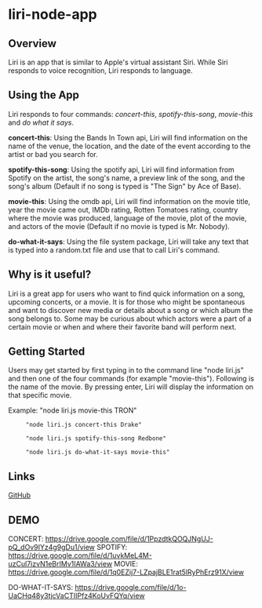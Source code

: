 # liri-node-app

## Overview
Liri is an app that is similar to Apple's virtual assistant Siri. 
While Siri responds to voice recognition, Liri responds to language.


## Using the App
Liri responds to four commands: *concert-this*, *spotify-this-song*, *movie-this* and *do what it says*.

**concert-this**: Using the Bands In Town api, Liri will find information on the name of the venue, the location, and the date of the event according to the artist or bad you search for.

**spotify-this-song**: Using the spotify api, Liri will find information from Spotify on the artist, the song's name, a preview link of the song, and the song's album (Default if no song is typed is "The Sign" by Ace of Base).

**movie-this**: Using the omdb api, Liri will find information on the movie title, year the movie came out, IMDb rating, Rotten Tomatoes rating, country where the movie was produced, language of the movie, plot of the movie, and actors of the movie (Default if no movie is typed is Mr. Nobody).

**do-what-it-says**: Using the file system package, Liri will take any text that is typed into a random.txt file and use that to call Liri's command. 


 ## Why is it useful?
 Liri is a great app for users who want to find quick information on a song, upcoming concerts, or a movie. It is for those who might be spontaneous and want to discover new media or details about a song or which album the song belongs to. Some may be curious about which actors were a part of a certain movie or when and where their favorite band will perform next.


## Getting Started
Users may get started by first typing in to the command line "node liri.js" and then one of the four commands (for example "movie-this"). Following is the name of the movie. By pressing enter, Liri will display the information on that specific movie.

Example: "node liri.js movie-this TRON"

         "node liri.js concert-this Drake"

         "node liri.js spotify-this-song Redbone"

         "node liri.js do-what-it-says movie-this"
 



## Links
[GitHub](https://github.com/Katherine890/liri-node-app)

## DEMO
CONCERT: https://drive.google.com/file/d/1PpzdtkQOQJNgUJ-pQ_dOv9IYz4g9gDu1/view
SPOTIFY: https://drive.google.com/file/d/1uvkMeL4M-uzCul7izvN1eBrIMv1IAWa3/view
MOVIE: https://drive.google.com/file/d/1q0EZij7-LZpajBLE1rat5lRyPhErz91X/view

DO-WHAT-IT-SAYS: https://drive.google.com/file/d/1o-UaCHq48y3tjcVaCTIIPfz4KoUvFQYq/view